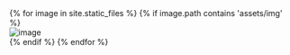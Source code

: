 <script src='https://code.jquery.com/jquery-3.2.1.js'></script>
<script src='/js/jquery.adaptive-backgrounds.js'></script>
<div>
{% for image in site.static_files %}
    {% if image.path contains 'assets/img' %}
<div>
        <img src="{{ site.baseurl }}{{ image.path }}" alt="image" data-adaptive-background/>
</div>
    {% endif %}
{% endfor %}
</div>
<script>
$(document).ready(function(){
  $.adaptiveBackground.run();
});
</script>